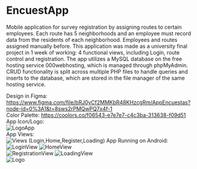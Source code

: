 # EncuestApp
Mobile application for survey registration by assigning routes to certain employees. Each route has 5 neighborhoods and an employee must record data from the residents of each neighborhood. Employees and routes assigned manually before.
This application was made as a university final project in 1 week of working: 4 functional views, including Login, route control and registration.
The app utilizes a MySQL database on the free hosting service 000webhosting, which is managed through phpMyAdmin.
CRUD functionality is split across multiple PHP files to handle queries and inserts to the database, which are stored in the file manager of the same hosting service.

Design in Figma: https://www.figma.com/file/bRJ0yCf2MMKbR48KHzcgRm/AppEncuestas?node-id=0%3A1&t=8sws2rPMQwPQ7x4f-1 <br>
Color Palette: https://coolors.co/f06543-e7e7e7-c4c3ba-313638-f09d51 <br>
App Icon/Logo:<br> ![LogoApp](logoapp.png) <br>
App Views:<br> ![Views (Login,Home,Register,Loading)](views.png)
App Running on Android: <br> ![LoginView](Login.jpg) ![HomeView](Home.jpg) <br> ![RegistrationView](Register.jpg) ![LoadingView](Loading.jpg) <br> ![Logo](logoandroid.jpg)
